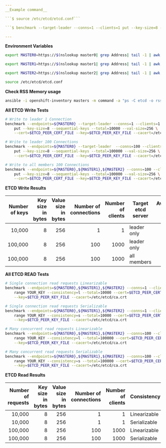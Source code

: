 ```yaml
---
__Example command__  

```$ source /etc/etcd/etcd.conf```

```$ benchmark --target-leader --conns=1 --clients=1 put --key-size=8 --sequential-keys --total=10000 --val-size=25 --cert=$ETCD_PEER_CERT_FILE --key=$ETCD_PEER_KEY_FILE --cacert=/etc/etcd/ca.crt --endpoints=$ETCD_LISTEN_CLIENT_URLS```

---
```


__Environment Variables__  

```sh
export MASTER0=https://$(nslookup master0| grep Address| tail -1 | awk '{print $2}'):2379

export MASTER1=https://$(nslookup master1| grep Address| tail -1 | awk '{print $2}'):2379

export MASTER2=https://$(nslookup master2| grep Address| tail -1 | awk '{print $2}'):2379

source /etc/etcd/etcd.conf
```

__Check RSS Memory usage__

```sh
ansible -i openshift-inventory masters -m command -a "ps -C etcd -o rss="
```

__All ETCD Write Tests__

```sh
# Write to leader 1 Connection
benchmark --endpoints=${MASTER0} --target-leader --conns=1 --clients=1 \
    put --key-size=8 --sequential-keys --total=10000 --val-size=256 \
    --cert=$ETCD_PEER_CERT_FILE --key=$ETCD_PEER_KEY_FILE --cacert=/etc/etcd/ca.crt

# Write to leader 100 Connections
benchmark --endpoints=${MASTER0} --target-leader  --conns=100 --clients=1000 \
    put --key-size=8 --sequential-keys --total=100000 --val-size=256 \
    --cert=$ETCD_PEER_CERT_FILE --key=$ETCD_PEER_KEY_FILE --cacert=/etc/etcd/ca.crt

# Write to all members 100 Connections
benchmark --endpoints=${MASTER0},${MASTER1},${MASTER2} --conns=100 --clients=1000 \
    put --key-size=8 --sequential-keys --total=100000 --val-size=256 \
    --cert=$ETCD_PEER_CERT_FILE --key=$ETCD_PEER_KEY_FILE --cacert=/etc/etcd/ca.crt
```

__ETCD Write Results__

| Number of keys | Key size in bytes | Value size in bytes | Number of connections | Number of clients | Target etcd server | Average write QPS | Average latency per request | Average server RSS |
|---------------:|------------------:|--------------------:|----------------------:|------------------:|--------------------|------------------:|----------------------------:|-------------------:|
| 10,000 | 8 | 256 | 1 | 1 | leader only | 161 | 0.0062s | 219MB |
| 100,000 | 8 | 256 | 100 | 1000 | leader only | 5112| 0.1942s |  387MB |
| 100,000 | 8 | 256 | 100 | 1000 | all members |  5692 | 0.1738s |  468MB |

__All ETCD READ Tests__

```sh
# Single connection read requests Linearizable
benchmark --endpoints=${MASTER0},${MASTER1},${MASTER2} --conns=1 --clients=1 \
    range YOUR_KEY --consistency=l --total=10000 --cert=$ETCD_PEER_CERT_FILE \
    --key=$ETCD_PEER_KEY_FILE --cacert=/etc/etcd/ca.crt

# Single connection read requests Serializable
benchmark --endpoints=${MASTER0},${MASTER1},${MASTER2} --conns=1 --clients=1 \
    range YOUR_KEY --consistency=s --total=10000 --cert=$ETCD_PEER_CERT_FILE \
    --key=$ETCD_PEER_KEY_FILE --cacert=/etc/etcd/ca.crt

# Many concurrent read requests Linearizable
benchmark --endpoints=${MASTER0},${MASTER1},${MASTER2} --conns=100 --clients=1000 \
    range YOUR_KEY --consistency=l --total=100000 --cert=$ETCD_PEER_CERT_FILE \
    --key=$ETCD_PEER_KEY_FILE --cacert=/etc/etcd/ca.crt

# Many concurrent read requests Serializable
benchmark --endpoints=${MASTER0},${MASTER1},${MASTER2} --conns=100 --clients=1000 \
    range YOUR_KEY --consistency=s --total=100000 --cert=$ETCD_PEER_CERT_FILE \
    --key=$ETCD_PEER_KEY_FILE --cacert=/etc/etcd/ca.crt
```

__ETCD Read Results__

| Number of requests | Key size in bytes | Value size in bytes | Number of connections | Number of clients | Consistency | Average read QPS | Average latency per request |
|-------------------:|------------------:|--------------------:|----------------------:|------------------:|-------------|-----------------:|----------------------------:|
| 10,000 | 8 | 256 | 1 | 1 | Linearizable | 640 | 0.0016s |
| 10,000 | 8 | 256 | 1 | 1 | Serializable | 1900 | 0.0005s |
| 100,000 | 8 | 256 | 100 | 1000 | Linearizable | 14349 | 0.0663s |
| 100,000 | 8 | 256 | 100 | 1000 | Serializable | 18394 | 0.0495s |
